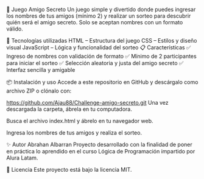 🎁 Juego Amigo Secreto
Un juego simple y divertido donde puedes ingresar los nombres de tus amigos (mínimo 2) y realizar un sorteo para descubrir quién será el amigo secreto.
Solo se aceptan nombres con un formato válido.

🚀 Tecnologías utilizadas
HTML – Estructura del juego
CSS – Estilos y diseño visual
JavaScript – Lógica y funcionalidad del sorteo
📋 Características
✅ Ingreso de nombres con validación de formato
✅ Mínimo de 2 participantes para iniciar el sorteo
✅ Selección aleatoria y justa del amigo secreto
✅ Interfaz sencilla y amigable

📦 Instalación y uso
Accede a este repositorio en GitHub y descárgalo como archivo ZIP o clónalo con:

https://github.com/Ajau88/Challenge-amigo-secreto.git
Una vez descargada la carpeta, ábrela en tu computadora.

Busca el archivo index.html y ábrelo en tu navegador web.

Ingresa los nombres de tus amigos y realiza el sorteo.

✨ Autor Abrahan Albarran Proyecto desarrollado con la finalidad de poner en práctica lo aprendido en el curso Lógica de Programación impartido por Alura Latam.

📄 Licencia Este proyecto está bajo la licencia MIT.
